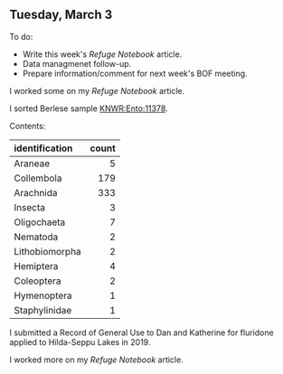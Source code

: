 
## Tuesday, March 3

To do:

* Write this week's *Refuge Notebook* article.
* Data managmenet follow-up.
* Prepare information/comment for next week's BOF meeting.

I worked some on my *Refuge Notebook* article.

I sorted Berlese sample [KNWR:Ento:11378](http://arctos.database.museum/guid/KNWR:Ento:11378).

Contents:

identification|count
:---|---:
Araneae|5
Collembola|179
Arachnida|333
Insecta|3
Oligochaeta|7
Nematoda|2
Lithobiomorpha|2
Hemiptera|4
Coleoptera|2
Hymenoptera|1
Staphylinidae|1

I submitted a Record of General Use to Dan and Katherine for fluridone applied to Hilda-Seppu Lakes in 2019.

I worked more on my *Refuge Notebook* article.

